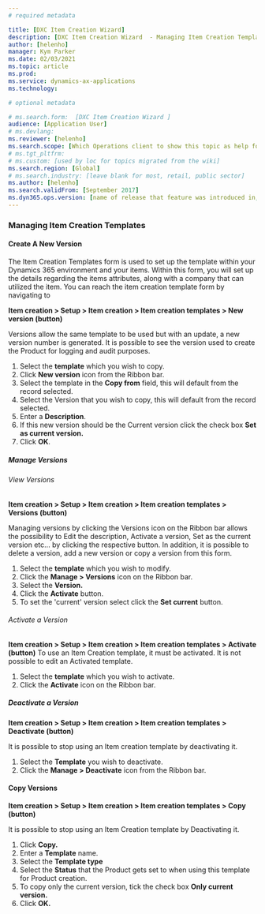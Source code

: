 ```yaml
---
# required metadata

title: [DXC Item Creation Wizard]
description: [DXC Item Creation Wizard  - Managing Item Creation Template]
author: [helenho]
manager: Kym Parker
ms.date: 02/03/2021
ms.topic: article
ms.prod: 
ms.service: dynamics-ax-applications
ms.technology: 

# optional metadata

# ms.search.form:  [DXC Item Creation Wizard ]
audience: [Application User]
# ms.devlang: 
ms.reviewer: [helenho]
ms.search.scope: [Which Operations client to show this topic as help for, to be set by content strategist, see list here: https://microsoft.sharepoint.com/teams/DynDoc/_layouts/15/WopiFrame.aspx?sourcedoc={23419e1c-eb64-42e9-aa9b-79875b428718}&action=edit&wd=target%28Core%20Dynamics%20AX%20CP%20requirements%2Eone%7C4CC185C0%2DEFAA%2D42CD%2D94B9%2D8F2A45E7F61A%2FVersions%20list%20for%20docs%20topics%7CC14BE630%2D5151%2D49D6%2D8305%2D554B5084593C%2F%29]
# ms.tgt_pltfrm: 
# ms.custom: [used by loc for topics migrated from the wiki]
ms.search.region: [Global]
# ms.search.industry: [leave blank for most, retail, public sector]
ms.author: [helenho]
ms.search.validFrom: [September 2017]
ms.dyn365.ops.version: [name of release that feature was introduced in, see list here: https://microsoft.sharepoint.com/teams/DynDoc/_layouts/15/WopiFrame.aspx?sourcedoc={23419e1c-eb64-42e9-aa9b-79875b428718}&action=edit&wd=target%28Core%20Dynamics%20AX%20CP%20requirements%2Eone%7C4CC185C0%2DEFAA%2D42CD%2D94B9%2D8F2A45E7F61A%2FVersions%20list%20for%20docs%20topics%7CC14BE630%2D5151%2D49D6%2D8305%2D554B5084593C%2F%29]
---
```


### Managing Item Creation Templates
#### Create A New Version

The Item Creation Templates form is used to set up the template within your Dynamics 365 environment and your items. 
Within this form, you will set up the details regarding the items attributes, along with a company that can utilized the item. 
You can reach the item creation template form by navigating to

**Item creation > Setup > Item creation > Item creation templates > New version (button)**

Versions allow the same template to be used but with an update, a new version number is generated.  It is possible to see the version used to create the Product for logging and audit purposes. 

1.	Select the **template** which you wish to copy.
2.	Click **New version** icon from the Ribbon bar.
3.	Select the template in the **Copy from** field, this will default from the record selected.
4.	Select the Version that you wish to copy, this will default from the record selected.
5.	Enter a **Description**.
6.	If this new version should be the Current version click the check box **Set as current version.**
7.	Click **OK**.

##### Manage Versions
###### View Versions

**Item creation > Setup > Item creation > Item creation templates > Versions (button)**

Managing versions by clicking the Versions icon on the Ribbon bar allows the possibility to Edit the description, Activate a version, Set as the current version etc… by clicking the respective button. In addition, it is possible to delete a version, add a new version or copy a version from this form.

1.	Select the **template** which you wish to modify.
2.	Click the **Manage > Versions** icon on the Ribbon bar.
3.	Select the **Version.**
4.	Click the **Activate** button.
5.	To set the 'current' version select click the **Set current** button.

###### Activate a Version
**Item creation > Setup > Item creation > Item creation templates > Activate (button)**
To use an Item Creation template, it must be activated. It is not possible to edit an Activated template.

1.	Select the **template** which you wish to activate.
2.	Click the **Activate** icon on the Ribbon bar.

##### Deactivate a Version
**Item creation > Setup > Item creation > Item creation templates > Deactivate (button)**

It is possible to stop using an Item creation template by deactivating it.
1.	Select the **Template** you wish to deactivate.
2.	Click the **Manage > Deactivate** icon from the Ribbon bar.

#### Copy Versions
**Item creation > Setup > Item creation > Item creation templates > Copy (button)**

It is possible to stop using an Item Creation template by Deactivating it.
1.	Click **Copy.**
2.	Enter a **Template** name. 
3.	Select the **Template type** 
4.	Select the **Status** that the Product gets set to when using this template for Product creation.
5.	To copy only the current version, tick the check box **Only current version.**
6.	Click **OK.** 

